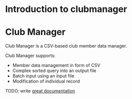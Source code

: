 # Introduction to clubmanager

Club Manager
===================
Club Manager is a CSV-based club member data manager.

Club Manager supports:
 + Member data management in form of CSV
 + Complex sorted query into an output file
 + Batch input using an input file
 + Modification of individual record



TODO: write [great documentation](http://jacobian.org/writing/what-to-write/)
